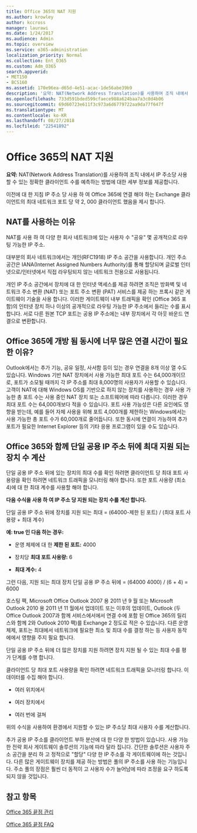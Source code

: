 ```yaml
---
title: Office 365의 NAT 지원
ms.author: krowley
author: kccross
manager: laurawi
ms.date: 1/24/2017
ms.audience: Admin
ms.topic: overview
ms.service: o365-administration
localization_priority: Normal
ms.collection: Ent_O365
ms.custom: Adm_O365
search.appverid:
- MET150
- BCS160
ms.assetid: 170e96ea-d65d-4e51-acac-1de56abe39b9
description: '요약: NAT(Network Address Translation)를 사용하여 조직 내에서 IP 주소당 사용할 수 있는 정확한 클라이언트 수를 예측하는 방법에 대한 세부 정보를 제공합니다.'
ms.openlocfilehash: 733d591bded599cfaece988a624baa7a3c0d4b06
ms.sourcegitcommit: 69d60723e611f3c973a6d6779722aa9da77f647f
ms.translationtype: MT
ms.contentlocale: ko-KR
ms.lasthandoff: 08/27/2018
ms.locfileid: "22541892"
---
```

# <a name="nat-support-with-office-365"></a>Office 365의 NAT 지원

 **요약:** NAT(Network Address Translation)를 사용하여 조직 내에서 IP 주소당 사용할 수 있는 정확한 클라이언트 수를 예측하는 방법에 대한 세부 정보를 제공합니다. 
  
이전에 대 한 지침 IP 주소 당 사용 하 여 Office 365에 연결 해야 하는 Exchange 클라이언트의 최대 네트워크 포트 당 약 2, 000 클라이언트 했음을 제시 합니다.
  
## <a name="why-use-nat"></a>NAT를 사용하는 이유

NAT를 사용 하 여 다양 한 회사 네트워크에 있는 사용자 수 "공유" 몇 공개적으로 라우팅 가능한 IP 주소.
  
대부분의 회사 네트워크에서는 개인(RFC1918) IP 주소 공간을 사용합니다. 개인 주소 공간은 IANA(Internet Assigned Numbers Authority)를 통해 할당되며 글로벌 인터넷으로/인터넷에서 직접 라우팅되지 않는 네트워크 전용으로 사용됩니다.
  
개인 IP 주소 공간에서 장치에 대 한 인터넷 액세스를 제공 하려면 조직은 방화벽 및 네트워크 주소 변환 (NAT) 또는 포트 주소 변환 (PAT) 서비스를 제공 하는 프록시 같은 게이트웨이 기술을 사용 합니다. 이러한 게이트웨이 내부 트래픽을 확인 (Office 365 포함)의 인터넷 장치 하나 이상의 공개적으로 라우팅 가능한 IP 주소에서 들리는 수를 표시 합니다. 서로 다른 원본 TCP 포트는 공용 IP 주소에는 내부 장치에서 각 아웃 바운드 연결으로 변환합니다. 
  
## <a name="why-do-you-need-to-have-so-many-connections-open-to-office-365-at-the-same-time"></a>Office 365에 개방 됨 동시에 너무 많은 연결 시간이 필요한 이유?

Outlook에서는 추가 기능, 공유 일정, 사서함 등이 있는 경우 연결을 8개 이상 열 수도 있습니다. Windows 기반 NAT 장치에서 사용 가능한 최대 포트 수는 64,000개이므로, 포트가 소모될 때까지 각 IP 주소를 최대 8,000명의 사용자가 사용할 수 있습니다. 고객이 NAT에 대해 Windows OS를 기반으로 하지 않는 장치를 사용하는 경우 사용 가능한 총 포트 수는 사용 중인 NAT 장치 또는 소프트웨어에 따라 다릅니다. 이러한 경우 최대 포트 수는 64,000개보다 적을 수 있습니다. 포트 사용 가능성은 다른 요인에도 영향을 받는데, 예를 들어 자체 사용을 위해 포트 4,000개를 제한하는 Windows에서는 사용 가능한 총 포트 수가 60,000개로 줄어듭니다. 또한 동시에 연결이 가능하여 추가 포트가 필요한 Internet Explorer 등의 기타 응용 프로그램이 있을 수도 있습니다.
  
## <a name="calculating-maximum-supported-devices-behind-a-single-public-ip-address-with-office-365"></a>Office 365와 함께 단일 공용 IP 주소 뒤에 최대 지원 되는 장치 수 계산

단일 공용 IP 주소 뒤에 있는 장치의 최대 수를 확인 하려면 클라이언트 당 최대 포트 사용량을 확인 하려면 네트워크 트래픽을 모니터링 해야 합니다. 또한 포트 사용량 (최소 4)에 대 한 최대 계수를 사용할 해야 합니다. 
  
 **다음 수식을 사용 하 여 IP 주소 당 지원 되는 장치 수를 계산 합니다.**
  
단일 공용 IP 주소 뒤에 장치를 지원 되는 최대 = (64000-제한 된 포트) / (최대 포트 사용량 + 최대 계수)
  
 **예: true 인 다음 하는 경우:**
  
- 운영 체제에 대 한 **제한 된 포트:** 4000 
    
- 장치당 **최대 포트 사용량:** 6 
    
- **최대 계수:** 4 
    
그런 다음, 지원 되는 최대 장치 단일 공용 IP 주소 뒤에 = (64000 4000) / (6 + 4) = 6000
  
호스팅 팩, Microsoft Office Outlook 2007 용 2011 년 9 월 또는 Microsoft Outlook 2010 용 2011 년 11 월에서 업데이트 또는 이후의 업데이트, Outlook (두 Office Outlook 2007과 함께 서비스에서에서 연결 수에 포함 된 Office 365의 릴리스와 함께 2와 Outlook 2010 팩)를 Exchange 2 정도로 적은 수 있습니다. 다른 운영 체제, 포트는 최대에서 네트워크에 필요한 최소 및 최대 수를 결정 하는 등 사용자 동작에에서 영향을 주지 필요 합니다.
  
단일 공용 IP 주소 뒤에 더 많은 장치를 지원 하려면 장치 지원 될 수 있는 최대 수를 평가 단계를 수행 합니다.
  
클라이언트 당 최대 포트 사용량을 확인 하려면 네트워크 트래픽을 모니터링 합니다. 이 데이터를 수집 해야 합니다.
  
- 여러 위치에서
    
- 여러 장치에서
    
- 여러 번에 걸쳐
    
위의 수식을 사용하여 환경에서 지원할 수 있는 IP 주소당 최대 사용자 수를 계산합니다.
  
추가 공용 IP 주소를 클라이언트 부하 분산에 대 한 다양 한 방법이 있습니다. 사용 가능한 전략 회사 게이트웨이 솔루션의 기능에 따라 달라 집니다. 간단한 솔루션은 사용자 주소 공간을 분리 하 고 정적으로 "할당" 다양 한 IP 주소를 각 게이트웨이에 하는 것입니다. 다른 많은 게이트웨이 장치를 제공 하는 방법은 풀의 IP 주소를 사용 하는 기능입니다. 주소 풀의 장점은 훨씬 더 동적이 고 사용자 수가 늘어남에 따라 조정을 요구 하도록 되지 않을 것입니다.
  
## <a name="see-also"></a>참고 항목

[Office 365 끝점 관리](https://support.office.com/article/99cab9d4-ef59-4207-9f2b-3728eb46bf9a)
  
[Office 365 끝점 FAQ](https://support.office.com/article/d4088321-1c89-4b96-9c99-54c75cae2e6d)


